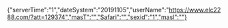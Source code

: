 {"serverTime":"1","dateSystem":"20191105","userName":"https://www.elc2288.com/?att=129374","masT":"","Safari":"","sexid":"1","masl":""}
